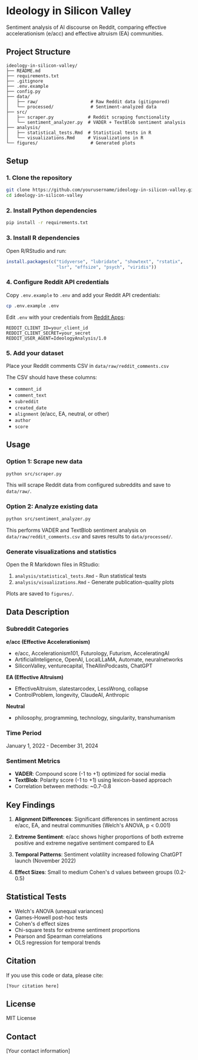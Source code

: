 # Ideology in Silicon Valley

Sentiment analysis of AI discourse on Reddit, comparing effective accelerationism (e/acc) and effective altruism (EA) communities.

## Project Structure

```
ideology-in-silicon-valley/
├── README.md
├── requirements.txt
├── .gitignore
├── .env.example
├── config.py
├── data/
│   ├── raw/                    # Raw Reddit data (gitignored)
│   └── processed/              # Sentiment-analyzed data
├── src/
│   ├── scraper.py             # Reddit scraping functionality
│   └── sentiment_analyzer.py  # VADER + TextBlob sentiment analysis
├── analysis/
│   ├── statistical_tests.Rmd  # Statistical tests in R
│   └── visualizations.Rmd     # Visualizations in R
└── figures/                    # Generated plots
```

## Setup

### 1. Clone the repository

```bash
git clone https://github.com/yourusername/ideology-in-silicon-valley.git
cd ideology-in-silicon-valley
```

### 2. Install Python dependencies

```bash
pip install -r requirements.txt
```

### 3. Install R dependencies

Open R/RStudio and run:

```r
install.packages(c("tidyverse", "lubridate", "showtext", "rstatix", 
                   "lsr", "effsize", "psych", "viridis"))
```

### 4. Configure Reddit API credentials

Copy `.env.example` to `.env` and add your Reddit API credentials:

```bash
cp .env.example .env
```

Edit `.env` with your credentials from [Reddit Apps](https://www.reddit.com/prefs/apps):

```
REDDIT_CLIENT_ID=your_client_id
REDDIT_CLIENT_SECRET=your_secret
REDDIT_USER_AGENT=IdeologyAnalysis/1.0
```

### 5. Add your dataset

Place your Reddit comments CSV in `data/raw/reddit_comments.csv`

The CSV should have these columns:
- `comment_id`
- `comment_text`
- `subreddit`
- `created_date`
- `alignment` (e/acc, EA, neutral, or other)
- `author`
- `score`

## Usage

### Option 1: Scrape new data

```bash
python src/scraper.py
```

This will scrape Reddit data from configured subreddits and save to `data/raw/`.

### Option 2: Analyze existing data

```bash
python src/sentiment_analyzer.py
```

This performs VADER and TextBlob sentiment analysis on `data/raw/reddit_comments.csv` and saves results to `data/processed/`.

### Generate visualizations and statistics

Open the R Markdown files in RStudio:

1. `analysis/statistical_tests.Rmd` - Run statistical tests
2. `analysis/visualizations.Rmd` - Generate publication-quality plots

Plots are saved to `figures/`.

## Data Description

### Subreddit Categories

**e/acc (Effective Accelerationism)**
- e/acc, Accelerationism101, Futurology, Futurism, AcceleratingAI
- ArtificialInteligence, OpenAI, LocalLLaMA, Automate, neuralnetworks
- SiliconValley, venturecapital, TheAllinPodcasts, ChatGPT

**EA (Effective Altruism)**
- EffectiveAltruism, slatestarcodex, LessWrong, collapse
- ControlProblem, longevity, ClaudeAI, Anthropic

**Neutral**
- philosophy, programming, technology, singularity, transhumanism

### Time Period

January 1, 2022 - December 31, 2024

### Sentiment Metrics

- **VADER**: Compound score (-1 to +1) optimized for social media
- **TextBlob**: Polarity score (-1 to +1) using lexicon-based approach
- Correlation between methods: ~0.7-0.8

## Key Findings

1. **Alignment Differences**: Significant differences in sentiment across e/acc, EA, and neutral communities (Welch's ANOVA, p < 0.001)

2. **Extreme Sentiment**: e/acc shows higher proportions of both extreme positive and extreme negative sentiment compared to EA

3. **Temporal Patterns**: Sentiment volatility increased following ChatGPT launch (November 2022)

4. **Effect Sizes**: Small to medium Cohen's d values between groups (0.2-0.5)

## Statistical Tests

- Welch's ANOVA (unequal variances)
- Games-Howell post-hoc tests
- Cohen's d effect sizes
- Chi-square tests for extreme sentiment proportions
- Pearson and Spearman correlations
- OLS regression for temporal trends

## Citation

If you use this code or data, please cite:

```
[Your citation here]
```

## License

MIT License

## Contact

[Your contact information]